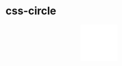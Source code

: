 # css-circle

  <div align='center'>
    <img src='https://raw.githubusercontent.com/acktic/css-circle/168bb01f057a36fae7ee63d8a5f572911c65ff40/ring.svg'>
  </div>
